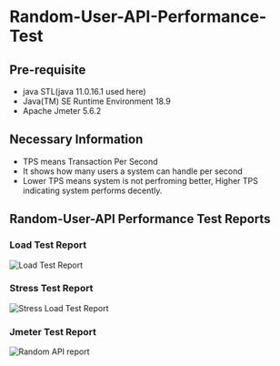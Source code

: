 # Random-User-API-Performance-Test
## Pre-requisite
- java STL(java 11.0.16.1 used here)
- Java(TM) SE Runtime Environment 18.9
- Apache Jmeter 5.6.2
## Necessary Information
- TPS means Transaction Per Second
- It shows how many users a system can handle per second
- Lower TPS means system is not perfroming better, Higher TPS indicating system performs decently.

## Random-User-API Performance Test Reports
### Load Test Report
![Load Test Report](https://github.com/ShahriarPriyo/Random-User-API-Performance-Test/assets/46930074/8894a65b-ac05-4b94-a238-dcc1e60cdf66)
### Stress Test Report
![Stress Load Test Report](https://github.com/ShahriarPriyo/Random-User-API-Performance-Test/assets/46930074/560cb413-c361-42c9-b002-fae7f21022c6)
### Jmeter Test Report
![Random API report](https://github.com/ShahriarPriyo/Random-User-API-Performance-Test/assets/46930074/41a6342e-8fc5-43a8-83eb-82ef3b7df09d)


